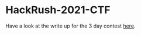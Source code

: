 # HackRush-2021-CTF

Have a look at the write up for the 3 day contest [here](https://github.com/Harshil-p02/HackRush-2021-CTF/blob/main/WriteUp.md).
